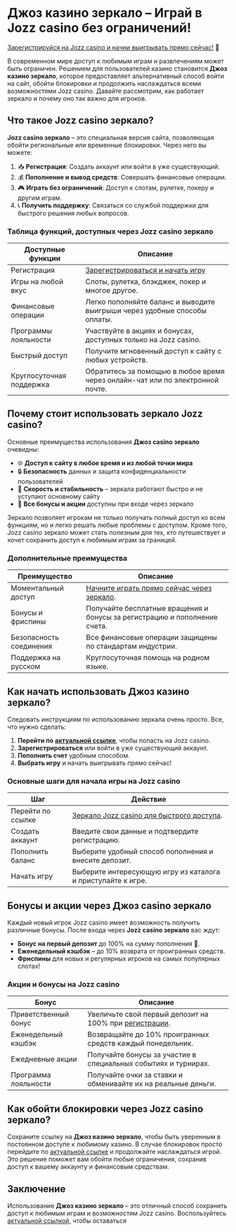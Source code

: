 # Джоз казино зеркало – Играй в Jozz casino без ограничений!

[Зарегистрируйся на Jozz casino и начни выигрывать прямо сейчас!](https://tk435zi5i9.com/alt/jozz/registration?e8250665e216213938eeaefaf3e61c0a) 🎰

В современном мире доступ к любимым играм и развлечениям может быть ограничен. Решением для пользователей казино становится **Джоз казино зеркало**, которое предоставляет альтернативный способ войти на сайт, обойти блокировки и продолжить наслаждаться всеми возможностями Jozz casino. Давайте рассмотрим, как работает зеркало и почему оно так важно для игроков.

## Что такое Jozz casino зеркало?

**Jozz casino зеркало** – это специальная версия сайта, позволяющая обойти региональные или временные блокировки. Через него вы можете:

1. 📥 **Регистрация**: Создать аккаунт или войти в уже существующий.
2. 💰 **Пополнение и вывод средств**: Совершать финансовые операции.
3. 🎮 **Играть без ограничений**: Доступ к слотам, рулетке, покеру и другим играм.
4. 📞 **Получить поддержку**: Связаться со службой поддержки для быстрого решения любых вопросов.

### Таблица функций, доступных через Jozz casino зеркало

| Доступные функции       | Описание                                                                                                    |
|-------------------------|-------------------------------------------------------------------------------------------------------------|
| Регистрация             | [Зарегистрироваться и начать игру](https://tk435zi5i9.com/alt/jozz/registration?e8250665e216213938eeaefaf3e61c0a)                   |
| Игры на любой вкус      | Слоты, рулетка, блэкджек, покер и многое другое.                                                             |
| Финансовые операции     | Легко пополняйте баланс и выводите выигрыши через удобные способы оплаты.                                   |
| Программы лояльности    | Участвуйте в акциях и бонусах, доступных только на Jozz casino.                                            |
| Быстрый доступ          | Получите мгновенный доступ к сайту с любых устройств.                                                      |
| Круглосуточная поддержка| Обратитесь за помощью в любое время через онлайн-чат или по электронной почте.                              |

## Почему стоит использовать зеркало Jozz casino?

Основные преимущества использования **Джоз casino зеркало** очевидны:

- 🌐 **Доступ к сайту в любое время и из любой точки мира**
- 🔒 **Безопасность** данных и защита конфиденциальности пользователей
- 🚀 **Скорость и стабильность** – зеркала работают быстро и не уступают основному сайту
- 🎁 **Все бонусы и акции** доступны при входе через зеркало

Зеркало позволяет игрокам не только получать полный доступ ко всем функциям, но и легко решать любые проблемы с доступом. Кроме того, Jozz casino зеркало может стать полезным для тех, кто путешествует и хочет сохранить доступ к любимым играм за границей.

### Дополнительные преимущества

| Преимущество             | Описание                                                                                                    |
|--------------------------|-------------------------------------------------------------------------------------------------------------|
| Моментальный доступ      | [Начните играть прямо сейчас через зеркало](https://tk435zi5i9.com/alt/jozz/registration?e8250665e216213938eeaefaf3e61c0a). |
| Бонусы и фриспины        | Получайте бесплатные вращения и бонусы за регистрацию и пополнение счета.                                   |
| Безопасность соединения  | Все финансовые операции защищены по стандартам индустрии.                                                  |
| Поддержка на русском     | Круглосуточная помощь на родном языке.                                                                      |

## Как начать использовать Джоз казино зеркало?

Следовать инструкциям по использованию зеркала очень просто. Все, что нужно сделать:

1. **Перейти по [актуальной ссылке](https://tk435zi5i9.com/alt/jozz/registration?e8250665e216213938eeaefaf3e61c0a)**, чтобы попасть на Jozz casino.
2. **Зарегистрироваться** или войти в уже существующий аккаунт.
3. **Пополнить счет** удобным способом.
4. **Выбрать игру** и начать выигрывать прямо сейчас!

### Основные шаги для начала игры на Jozz casino

| Шаг                     | Действие                                                                                                  |
|-------------------------|-----------------------------------------------------------------------------------------------------------|
| Перейти по ссылке       | [Зеркало Jozz casino для быстрого доступа](https://tk435zi5i9.com/alt/jozz/registration?e8250665e216213938eeaefaf3e61c0a). |
| Создать аккаунт         | Введите свои данные и подтвердите регистрацию.                                                            |
| Пополнить баланс        | Выберите удобный способ пополнения и внесите депозит.                                                     |
| Начать игру             | Выберите интересующую игру из каталога и приступайте к игре.                                             |

## Бонусы и акции через Джоз casino зеркало

Каждый новый игрок Jozz casino имеет возможность получить различные бонусы. После входа через **Jozz casino зеркало** вас ждут:

- **Бонус на первый депозит** до 100% на сумму пополнения 💸.
- **Еженедельный кэшбэк** – до 10% возврата от проигранных средств.
- **Фриспины** для новых и регулярных игроков на самых популярных слотах!

### Акции и бонусы на Jozz casino

| Бонус                  | Описание                                                                                                   |
|------------------------|------------------------------------------------------------------------------------------------------------|
| Приветственный бонус   | Увеличьте свой первый депозит на 100% при [регистрации](https://tk435zi5i9.com/alt/jozz/registration?e8250665e216213938eeaefaf3e61c0a).        |
| Еженедельный кэшбэк    | Возвращайте до 10% проигранных средств каждый понедельник.                                               |
| Ежедневные акции       | Получайте бонусы за участие в специальных событиях и турнирах.                                             |
| Программа лояльности   | Получайте очки за ставки и обменивайте их на реальные деньги.                                               |

## Как обойти блокировки через Jozz casino зеркало?

Сохраните ссылку на **Джоз казино зеркало**, чтобы быть уверенным в постоянном доступе к любимому казино. В случае блокировок просто перейдите по [актуальной ссылке](https://tk435zi5i9.com/alt/jozz/registration?e8250665e216213938eeaefaf3e61c0a) и продолжайте наслаждаться игрой. Это решение поможет вам обойти любые ограничения, сохранив доступ к вашему аккаунту и финансовым средствам.

## Заключение

Использование **Джоз казино зеркало** – это отличный способ сохранить доступ к любимым играм и возможностям Jozz casino. Воспользуйтесь [актуальной ссылкой](https://tk435zi5i9.com/alt/jozz/registration?e8250665e216213938eeaefaf3e61c0a), чтобы оставаться
